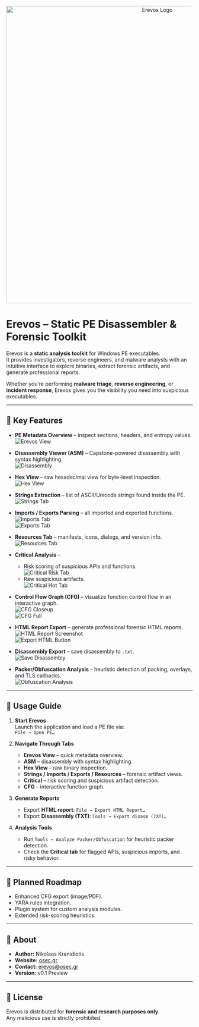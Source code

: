 <p align="center">
  <img src="assets/logo.jpeg" alt="Erevos Logo" width="800"/>
</p>

# Erevos – Static PE Disassembler & Forensic Toolkit

Erevos is a **static analysis toolkit** for Windows PE executables.  
It provides investigators, reverse engineers, and malware analysts with an intuitive interface to explore binaries, extract forensic artifacts, and generate professional reports.  

Whether you’re performing **malware triage**, **reverse engineering**, or **incident response**, Erevos gives you the visibility you need into suspicious executables.

---

## 🔹 Key Features

- **PE Metadata Overview** – inspect sections, headers, and entropy values.  
  ![Erevos View](assets/Erevos-View.png)

- **Disassembly Viewer (ASM)** – Capstone-powered disassembly with syntax highlighting.  
  ![Disassembly](assets/Dissasembly-Tab.png)

- **Hex View** – raw hexadecimal view for byte-level inspection.  
  ![Hex View](assets/Hex-View.png)

- **Strings Extraction** – list of ASCII/Unicode strings found inside the PE.  
  ![Strings Tab](assets/Strings-Tab.png)

- **Imports / Exports Parsing** – all imported and exported functions.  
  ![Imports Tab](assets/imports-tab.png)  
  ![Exports Tab](assets/exports-tab.png)

- **Resources Tab** – manifests, icons, dialogs, and version info.  
  ![Resources Tab](assets/resources-tab.png)

- **Critical Analysis** –  
  - Risk scoring of suspicious APIs and functions.  
    ![Critical Risk Tab](assets/Critical-risk-Tab.png)  
  - Raw suspicious artifacts.  
    ![Critical Hot Tab](assets/Critical-Hot-Tab.png)

- **Control Flow Graph (CFG)** – visualize function control flow in an interactive graph.  
  ![CFG Closeup](assets/cfg-tab-closeup.png)  
  ![CFG Full](assets/cfg-tab-1.png)

- **HTML Report Export** – generate professional forensic HTML reports.  
  ![HTML Report Screenshot](assets/html-report-screenshot.png)  
  ![Export HTML Button](assets/export-html-button.png)

- **Disassembly Export** – save disassembly to `.txt`.  
  ![Save Disassembly](assets/tools-save-dissasemled-asm-tto-txt.png)

- **Packer/Obfuscation Analysis** – heuristic detection of packing, overlays, and TLS callbacks.  
  ![Obfuscation Analysis](assets/tools-obfuscation-packer-analysis.png)

---

## 📖 Usage Guide

1. **Start Erevos**  
   Launch the application and load a PE file via:  
   `File → Open PE…`

2. **Navigate Through Tabs**  
   - **Erevos View** – quick metadata overview.  
   - **ASM** – disassembly with syntax highlighting.  
   - **Hex View** – raw binary inspection.  
   - **Strings / Imports / Exports / Resources** – forensic artifact views.  
   - **Critical** – risk scoring and suspicious artifact detection.  
   - **CFG** – interactive function graph.  

3. **Generate Reports**  
   - Export **HTML report**: `File → Export HTML Report…`  
   - Export **Disassembly (TXT)**: `Tools → Export disasm (TXT)…`

4. **Analysis Tools**  
   - Run `Tools → Analyze Packer/Obfuscation` for heuristic packer detection.  
   - Check the **Critical tab** for flagged APIs, suspicious imports, and risky behavior.

---

## 🚀 Planned Roadmap

- Enhanced CFG export (image/PDF).  
- YARA rules integration.  
- Plugin system for custom analysis modules.  
- Extended risk-scoring heuristics.  

---

## 📜 About

- **Author:** Nikolaos Kranidiotis  
- **Website:** [osec.gr](https://osec.gr)  
- **Contact:** erevos@osec.gr  
- **Version:** v0.1 Preview  

---

## 📌 License

Erevos is distributed for **forensic and research purposes only**.  
Any malicious use is strictly prohibited.
